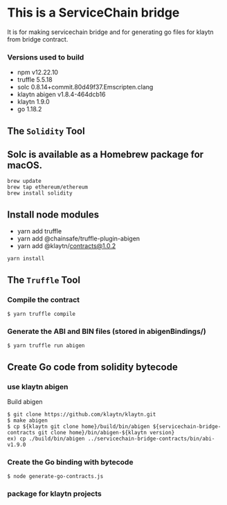 # This is a ServiceChain bridge
It is for making servicechain bridge and for generating go files for klaytn from bridge contract.
### Versions used to build 
- npm v12.22.10
- truffle 5.5.18
- solc 0.8.14+commit.80d49f37.Emscripten.clang 
- klaytn abigen v1.8.4-464dcb16
- klaytn 1.9.0
- go 1.18.2

## The `Solidity` Tool

## Solc is available as a Homebrew package for macOS.
```shell
brew update
brew tap ethereum/ethereum
brew install solidity
```

## Install node modules
- yarn add truffle
- yarn add @chainsafe/truffle-plugin-abigen
- yarn add @klaytn/contracts@1.0.2
```shell
yarn install
```

## The `Truffle` Tool
### Compile the contract
```
$ yarn truffle compile
```

### Generate the ABI and BIN files (stored in abigenBindings/)
```
$ yarn truffle run abigen
```

## Create Go code from solidity bytecode
### use klaytn abigen
Build abigen
```shell
$ git clone https://github.com/klaytn/klaytn.git
$ make abigen
$ cp ${klaytn git clone home}/build/bin/abigen ${servicechain-bridge-contracts git clone home}/bin/abigen-${klaytn version}
ex) cp ./build/bin/abigen ../servicechain-bridge-contracts/bin/abi-v1.9.0
```
### Create the Go binding with bytecode
```
$ node generate-go-contracts.js
```

### package for klaytn projects
